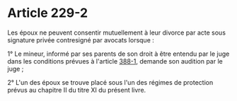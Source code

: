 # Article 229-2

<p align='left'>Les époux ne peuvent consentir mutuellement à leur divorce par acte sous signature privée contresigné par avocats lorsque : </p><p align='left'>1° Le mineur, informé par ses parents de son droit à être entendu par le juge dans les conditions prévues à l'article <a href='/code-civil/livre-ier-des-personnes/titre-x-de-la-minorite-et-de-lemancipation/chapitre-ier-de-la-minorite/388-1.md' title='Code civil - art. 388-1 (V)'>388-1</a>, demande son audition par le juge ; </p><p align='left'>2° L'un des époux se trouve placé sous l'un des régimes de protection prévus au chapitre II du titre XI du présent livre.</p>